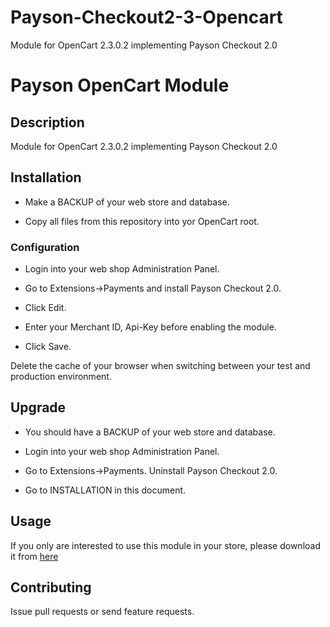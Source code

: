 Payson-Checkout2-3-Opencart
========================

Module for OpenCart 2.3.0.2 implementing Payson Checkout 2.0

# Payson OpenCart Module

## Description

Module for OpenCart 2.3.0.2 implementing Payson Checkout 2.0

## Installation

* Make a BACKUP of your web store and database. 

* Copy all files from this repository into yor OpenCart root. 

### Configuration

* Login into your web shop Administration Panel.

* Go to Extensions->Payments and install Payson Checkout 2.0. 

* Click Edit.

* Enter your Merchant ID, Api-Key before enabling the module.

* Click Save.

Delete the cache of your browser when switching between your test and production environment.

## Upgrade

* You should have a BACKUP of your web store and database.

* Login into your web shop Administration Panel.

* Go to Extensions->Payments. Uninstall Payson Checkout 2.0. 

* Go to INSTALLATION in this document. 

## Usage

If you only are interested to use this module in your store, please download it from [here](https://github.com/PaysonAB/Payson-Checkout2-Opencart)

## Contributing

Issue pull requests or send feature requests.